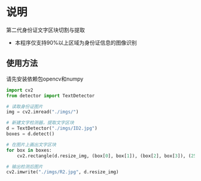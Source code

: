 # 说明 #

第二代身份证文字区块切割与提取

* 本程序仅支持90%以上区域为身份证信息的图像识别

## 使用方法 ##

请先安装依赖包opencv和numpy

``` python
import cv2
from detector import TextDetector

# 读取身份证图片
img = cv2.imread("./imgs/")

# 新建文字检测器，提取文字区块
d = TextDetector("./imgs/ID2.jpg")
boxes = d.detect()

# 在图片上画出文字区块
for box in boxes:
    cv2.rectangle(d.resize_img, (box[0], box[1]), (box[2], box[3]), (255, 0, 0), 3)

# 输出检测后图片
cv2.imwrite("./imgs/R2.jpg", d.resize_img)
```
